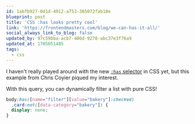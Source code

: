 ```yaml
---
id: 1abfb927-0d1d-4912-a753-365072fab18e
blueprint: post
title: 'CSS :has looks pretty cool'
link: 'https://frontendmasters.com/blog/we-can-has-it-all/'
social_always_link_to_blog: false
updated_by: 97c59bba-acb7-406d-9278-abc37e3f76a9
updated_at: 1705051485
tags:
  - css
---
```

I haven't really played around with the new [`:has` selector](https://developer.mozilla.org/en-US/docs/Web/CSS/:has) in CSS yet, but this example from Chris Coyier piqued my interest.

With this query, you can dynamically filter a list with pure CSS!

```css
body:has([name="filter"][value="bakery"]:checked)
  .card:not([data-category="bakery"]) {
  display: none;
}
```
